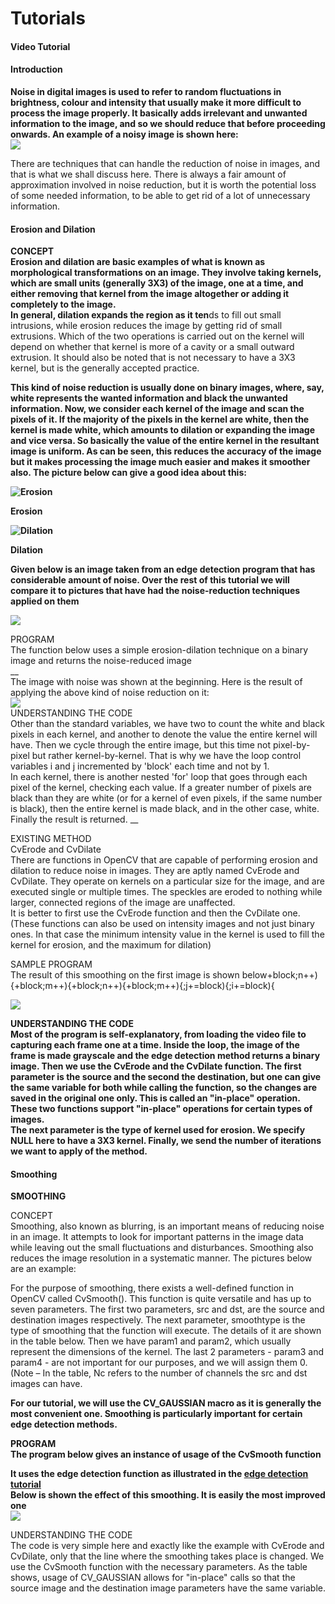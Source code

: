 # Tutorials

#### Video Tutorial

#### Introduction

**Noise in digital images is used to refer to random fluctuations in brightness, colour and intensity that usually make it more difficult to process the image properly. It basically adds irrelevant and unwanted information to the image, and so we should reduce that before proceeding onwards. An example of a noisy image is shown here:  
![][1]**

There are techniques that can handle the reduction of noise in images, and that is what we shall discuss here. There is always a fair amount of approximation involved in noise reduction, but it is worth the potential loss of some needed information, to be able to get rid of a lot of unnecessary information.

#### Erosion and Dilation

**CONCEPT  
Erosion and dilation are basic examples of what is known as morphological transformations on an image. They involve taking kernels, which are small units (generally 3X3) of the image, one at a time, and either removing that kernel from the image altogether or adding it completely to the image.  
In general, dilation expands the region as it ten**ds to fill out small intrusions, while erosion reduces the image by getting rid of small extrusions. Which of the two operations is carried out on the kernel will depend on whether that kernel is more of a cavity or a small outward extrusion. It should also be noted that is not necessary to have a 3X3 kernel, but is the generally accepted practice.

**This kind of noise reduction is usually done on binary images, where, say, white represents the wanted information and black the unwanted information. Now, we consider each kernel of the image and scan the pixels of it. If the majority of the pixels in the kernel are white, then the kernel is made white, which amounts to dilation or expanding the image and vice versa. So basically the value of the entire kernel in the resultant image is uniform. As can be seen, this reduces the accuracy of the image but it makes processing the image much easier and makes it smoother also. The picture below can give a good idea about this:**

**![Erosion][2]**

**Erosion**

**![Dilation][3]**

**Dilation**

**Given below is an image taken from an edge detection program that has considerable amount of noise. Over the rest of this tutorial we will compare it to pictures that have had the noise-reduction techniques applied on them**

**![][4]**

PROGRAM  
The function below uses a simple erosion-dilation technique on a binary image and returns the noise-reduced image  
__  
The image with noise was shown at the beginning. Here is the result of applying the above kind of noise reduction on it:  
![][5]  
UNDERSTANDING THE CODE  
Other than the standard variables, we have two to count the white and black pixels in each kernel, and another to denote the value the entire kernel will have. Then we cycle through the entire image, but this time not pixel-by-pixel but rather kernel-by-kernel. That is why we have the loop control variables i and j incremented by 'block' each time and not by 1.  
In each kernel, there is another nested 'for' loop that goes through each pixel of the kernel, checking each value. If a greater number of pixels are black than they are white (or for a kernel of even pixels, if the same number is black), then the entire kernel is made black, and in the other case, white.  
Finally the result is returned. __

EXISTING METHOD  
CvErode and CvDilate  
There are functions in OpenCV that are capable of performing erosion and dilation to reduce noise in images. They are aptly named CvErode and CvDilate. They operate on kernels on a particular size for the image, and are executed single or multiple times. The speckles are eroded to nothing while larger, connected regions of the image are unaffected.  
It is better to first use the CvErode function and then the CvDilate one. (These functions can also be used on intensity images and not just binary ones. In that case the minimum intensity value in the kernel is used to fill the kernel for erosion, and the maximum for dilation)

SAMPLE PROGRAM  
The result of this smoothing on the first image is shown below+block;n++){+block;m++){+block;n++){+block;m++){;j+=block){;i+=block){

**![][6]**

**UNDERSTANDING THE CODE  
Most of the program is self-explanatory, from loading the video file to capturing each frame one at a time. Inside the loop, the image of the frame is made grayscale and the edge detection method returns a binary image. Then we use the CvErode and the CvDilate function. The first parameter is the source and the second the destination, but one can give the same variable for both while calling the function, so the changes are saved in the original one only. This is called an "in-place" operation. These two functions support "in-place" operations for certain types of images.  
The next parameter is the type of kernel used for erosion. We specify NULL here to have a 3X3 kernel. Finally, we send the number of iterations we want to apply of the method.**

#### Smoothing

**SMOOTHING**

CONCEPT  
Smoothing, also known as blurring, is an important means of reducing noise in an image. It attempts to look for important patterns in the image data while leaving out the small fluctuations and disturbances. Smoothing also reduces the image resolution in a systematic manner. The pictures below are an example:

For the purpose of smoothing, there exists a well-defined function in OpenCV called CvSmooth(). This function is quite versatile and has up to seven parameters. The first two parameters, src and dst, are the source and destination images respectively. The next parameter, smoothtype is the type of smoothing that the function will execute. The details of it are shown in the table below. Then we have param1 and param2, which usually represent the dimensions of the kernel. The last 2 parameters - param3 and param4 \- are not important for our purposes, and we will assign them 0.  
(Note – In the table, Nc refers to the number of channels the src and dst images can have.

**For our tutorial, we will use the CV_GAUSSIAN macro as it is generally the most convenient one. Smoothing is particularly important for certain edge detection methods.**

  
**PROGRAM  
The program below gives an instance of usage of the CvSmooth function**

**It uses the edge detection function as illustrated in the [edge detection tutorial][7]  
Below is shown the effect of this smoothing. It is easily the most improved one  
![][8]**

UNDERSTANDING THE CODE  
The code is very simple here and exactly like the example with CvErode and CvDilate, only that the line where the smoothing takes place is changed. We use the CvSmooth function with the necessary parameters. As the table shows, usage of CV_GAUSSIAN allows for "in-place" calls so that the source image and the destination image parameters have the same variable.

[1]: https://lh5.googleusercontent.com/Yqtp2Br9H1V50kFR1qhmUWhy0mZ63nFLApuEIfmJ6xOXntXtPrEpYwRyHp3uZVr3OkNpXJMhYSPv2Q9fT0XNJjaid5GBfSC6SD8Auk8Zm9qsfw0aMro
[2]: http://www.cs.auckland.ac.nz/courses/compsci773s1c/lectures/ImageProcessing-html/mor-pri-erosion.gif
[3]: http://www.cs.auckland.ac.nz/courses/compsci773s1c/lectures/ImageProcessing-html/mor-pri-dilation.gif
[4]: https://lh4.googleusercontent.com/6_OdGkz6Ya2gx1sqgFNehUQkiFIob0X1WS3E5_inqcImar9bBWprXhmH_8lq-xLUpnIRbGV8gXvevdbbFTVTKiTjtDQDhp9-LFT7eqVLeYlwpa1S9uY
[5]: https://lh4.googleusercontent.com/xHSDWzNCohs_7w4jWUtkCmGSOL0S3mAEO6hLHQ9nRwguXK8ce4dBz3v0a_EKKpswp6Y-tHleXV8yT2D4J32DDeFbMDb9rVpURAEKnbio8znt-G1gHv4
[6]: https://lh6.googleusercontent.com/VOBV5MEMjkVZ3gzUOz2mRS2hM6FxMDU0ctcmd5wJ0BMSxIfhio8j44hGp3yDL6l_XUgR055jAlkleqEo-SGCgCe7WlmVW01VMNCdiWC8st6i1oSk9Kg
[7]: http://robotix.in/tutorials/category/opencv/edge_detection
[8]: https://lh4.googleusercontent.com/Ab_b9s0c72cy94JOdansk3ut9TS7-xXsWKLpk8tq3i-xHkgWzksP_7xmf8Gk2uLh8Gnk5CfGHsTJ9GqTsH7M95TDcY66b3yPqY_kqWP9lEUpkUD9HXE
